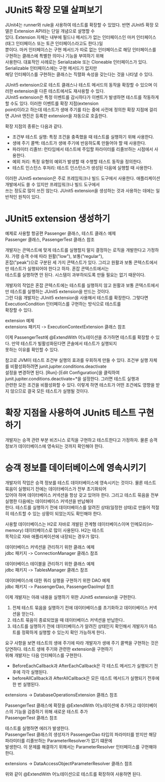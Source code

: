 # **JUnit5 확장 모델 살펴보기**

JUnit4는 runner와 rule을 사용하여 테스트를 확장할 수 있었다. 반면 JUnit5 확장 모델은 Extension API라는 단일 개념으로 설명할 수  
있다. Extension 자체는 내부에 필드나 메서드가 없는 인터페이스인 마커 인터페이스(태그 인터페이스 또는 토큰 인터페이스라고도 한다.)일  
뿐이다. 마커 인터페이스는 구현 메서드가 따로 없는 인터페이스로 해당 인터페이스를 구현하는 클래스에 특별한 의미나 기능을 부여하기 위해  
사용한다. 대표적인 사례로는 Serializable 또는 Cloneable 인터페이스가 있다. Serializable 인터페이스에는 구현 메서드가 없지만  
해당 인터페이스를 구현하는 클래스는 직렬화 속성을 갖는다는 것을 나타낼 수 있다.

JUnit5 extension으로 테스트 클래스나 테스트 메서드의 동작을 확장할 수 있으며 이러한 extension을 다른 테스트에서도 재사용할 수 있다.  
JUnit5 extension은 특정 이벤트를 감시하다가 이벤트가 발생하면 테스트를 작동하게 할 수도 있다. 이러한 이벤트를 확장 지점(extension  
point)이라고 하는데 테스트가 생애 주기를 타는 중에 사전에 정의한 확장 지점에 걸리면 JUnit 엔진은 등록한 extension을 자동으로 호출한다.

확장 지점의 종류는 다음과 같다.

- 조건부 테스트 실행: 특정 조건을 충족했을 때 테스트를 실행하기 위해 사용한다.
- 생애 주기 콜백: 테스트가 생애 주기에 반응하도록 만들어야 할 때 사용한다.
- 파라미터 리졸브: 런타임에서 테스트에 주입할 파라미터를 리졸브하는 시점에서 사용한다.
- 예외 처리: 특정 유형의 예외가 발생할 때 수행할 테스트 동작을 정의한다.
- 테스트 인스턴스 후처리: 테스트 인스턴스가 생성된 다음에 실행할 때 사용한다.

이러한 JUnit5 extension은 주로 프레임워크나 빌드 도구에서 사용한다. 애플리케이션 개발에서도 쓸 수 있지만 프레임워크나 빌드 도구에서  
쓰는 정도로 많이 쓰진 않는다. JUnit5 extension을 생성하는 것과 사용하는 데에는 일반적인 원칙이 있다.

# **JUnit5 extension 생성하기**

예제로 사용할 항공편 Passenger 클래스, 테스트 클래스 예제  
Passenger 클래스, PassengerTest 클래스 참조

개발자는 콘텍스트에 맞게 테스트를 실행할지 말지 결정하는 로직을 개발한다고 가정하자. 가령 승객 수에 따라 원활("low"), 보통("regular"),  
혼잡("peak")으로 구분된 세 가지 콘텍스트가 있다. 그리고 원활과 보통 콘텍스트에서만 테스트가 실행되어야 한다고 하자. 혼잡 콘텍스트에서는  
테스트를 실행하면 안 된다. 시스템이 과부하되도록 만들 필요는 없기 때문이다.

개발자의 작업은 혼잡 콘텍스트에는 테스트를 실행하지 않고 원활과 보통 콘텍스트에서만 테스트를 실행하는 JUnit5 extension을 만드는 것이다.  
그런 다음 개발자는 JUnit5 extension을 사용해서 테스트를 확장한다. 그렇다면 ExecutionCondition 인터페이스를 구현하는 방식으로 테스트를  
확장할 수 있다.

extension 예제  
extensions 패키지 -> ExecutionContextExtension 클래스 참조

이제 PassengerTest에 @ExtendWith 어노테이션을 추가하면 테스트를 확장할 수 있다. 만약 테스트가 빌활성화된다면 콘솔에서 테스트가 실행되지  
못하는 이유를 확인할 수 있다.

참고로 JVM이 테스트 조건부 실행의 효과를 우회하게 만들 수 있다. 조건부 실행 자체를 비활성화하려면 junit.jupiter.conditions.deactivate  
설정을 변경하면 된다. [Run]-[Edit Configuration]을 클릭하여 junit.jupiter.conditions.deactivate=*을 설정한다. 그러면 테스트 실행과  
관련한 모든 조건을 비활성화할 수 있다. 이렇게 하면 테스트가 어떤 조건에도 영향을 받지 않으므로 결국 모든 테스트가 실행될 것이다.

# **확장 지점을 사용하여 JUnit5 테스트 구현하기**

개발자는 승객 관련 부분 비즈니스 로직을 구현하고 테스트한다고 가정하자. 물론 승객 정보가 데이터베이스에 영속되는 것까지 확인해야 한다.

# **승객 정보를 데이터베이스에 영속시키기**

개발자의 작업은 승객 정보를 테스트 데이터베이스에 영속시키는 것이다. 물론 테스트 묶음이 실행되기 전에는 데이터베이스가 전부 초기화되어  
있어야 하며 데이터베이스 커넥션을 항상 갖고 있어야 한다. 그리고 테스트 묶음을 전부 실행한 다음에는 데이터베이스 커넥션을 반납해야  
한다. 테스트를 실행하기 전에 데이터베이스를 알려진 상태(일정한 상태)로 만들어 적절히 테스트할 수 있는 상황이 되었는지도 확인해야 한다.

사용할 데이터베이스는 H2로 자바로 개발된 관계형 데이터베이스이며 인메모리(in-memory) 데이터베이스로 많이 사용된다. H2는 테스트  
목적으로 자바 애플리케이션에 내장되는 경우가 많다.

데이터베이스 커넥션을 관리하기 위한 클래스 예제  
jdbc 패키지 -> ConnectionManager 클래스 참조

데이터베이스 테이블을 관리하기 위한 클래스 예제  
jdbc 패키지 -> TablesManager 클래스 참조

데이터베이스에 대한 쿼리 실행을 구현하기 위한 DAO 예제  
jdbc 패키지 -> PassengerDao, PassengerDaoImpl 참조

이제 개발자는 아래 내용을 실행하기 위한 JUnit5 extension을 구현한다.

1. 전체 테스트 묶음을 실행하기 전에 데이터베이스를 초기화하고 데이터베이스 커넥션을 얻는다.
2. 테스트 묶음이 종료되었을 때 데이터베이스 커넥션을 반납한다．
3. 테스트를 실행하기 전에 데이터베이스가 알려진 상태인지 확인해서 개발자가 테스트를 정확하게 실행할 수 있는지 확인 가능하게 한다．　　
  
요구 사항을 보면 테스트의 생애 주기에 따라 개발자가 생애 주기 콜백을 구현하는 것은 당연하다. 테스트 생애 주기와 관련한 extension을 구현하기  
위해 개발자는 다음 인터페이스를 구현한다.  
- BeforeEachCallback과 AfterEachCallback은 각 테스트 메서드가 실행되기 전후에 각각 실행된다.  
- beforeAllCallback과 AfterAllCallback은 모든 테스트 메서드가 실행되기 전후에 한 번 실행된다.  
  
extensions -> DatabaseOperationsExtension 클래스 참조  
  
PassengerTest 클래스에 확장을 @ExtendWith 어노테이션에 추가하고 데이터베이스의 기능을 검증하기 위해 새로운 테스트 추가  
PassengerTest 클래스 참조  
  
테스트를 실행하면 에러가 발생한다.  
PassengerTest 클래스의 생성자가 PassengerDao 타입의 파라미터를 받지만 해당 파라미터를 리졸브하는 ParameterResolver가 없기 떄문에  
발생한다. 이 문제를 해결하기 위해서는 ParameterResolver 인터페이스를 구현해야 한다.  
  
extensions -> DataAccessObjectParameterResolver 클래스 참조  
  
위와 같이 @ExtendWith 어노테이션으로 테스트를 확장하여 사용하면 된다.
　　